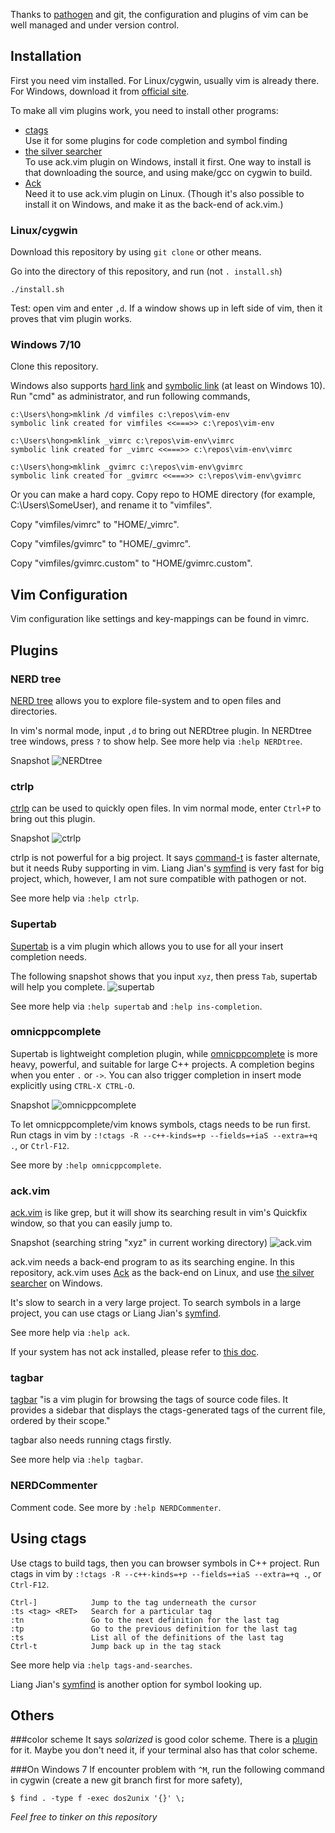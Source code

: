 Thanks to [pathogen][1] and git, the configuration and plugins of vim can be well
managed and under version control.

## Installation
First you need vim installed. For Linux/cygwin, usually vim is already there.
For Windows, download it from [official site][3].

To make all vim plugins work, you need to install other programs:      
- [ctags][2]     
Use it for some plugins for code completion and symbol finding     
- [the silver searcher][11]      
To use ack.vim plugin on Windows, install it first. One way to install is that
downloading the source, and using make/gcc on cygwin to build.      
- [Ack][12]      
Need it to use ack.vim plugin on Linux. (Though it's also possible to install
it on Windows, and make it as the back-end of ack.vim.)

### Linux/cygwin
Download this repository by using `git clone` or other means. 

Go into the directory of this repository, and run (not `. install.sh`)

	./install.sh
	
Test: open vim and enter `,d`. If a window shows up in left side of vim, 
then it proves that vim plugin works.

### Windows 7/10 
Clone this repository. 

Windows also supports [hard link](https://msdn.microsoft.com/en-us/library/windows/desktop/aa365006(v=vs.85).aspx)
and [symbolic link](https://msdn.microsoft.com/en-us/library/windows/desktop/aa363878(v=vs.85).aspx) (at least on Windows 10).
Run "cmd" as administrator, and run following commands,

    c:\Users\hong>mklink /d vimfiles c:\repos\vim-env
    symbolic link created for vimfiles <<===>> c:\repos\vim-env
    
    c:\Users\hong>mklink _vimrc c:\repos\vim-env\vimrc
    symbolic link created for _vimrc <<===>> c:\repos\vim-env\vimrc
    
    c:\Users\hong>mklink _gvimrc c:\repos\vim-env\gvimrc
    symbolic link created for _gvimrc <<===>> c:\repos\vim-env\gvimrc

Or you can make a hard copy. Copy repo to HOME directory (for example, 
C:\Users\SomeUser), and rename it to "vimfiles".

Copy "vimfiles/vimrc" to "HOME/_vimrc".

Copy "vimfiles/gvimrc" to "HOME/_gvimrc".

Copy "vimfiles/gvimrc.custom" to "HOME/gvimrc.custom".

## Vim Configuration
Vim configuration like settings and key-mappings can be found in vimrc.

## Plugins

### NERD tree
[NERD tree][4] allows you to explore file-system and to open files and 
directories. 

In vim's normal mode, input `,d` to bring out NERDtree plugin. In NERDtree tree
windows, press `?` to show help. See more help via `:help NERDtree`.

Snapshot
![NERDtree][101]

### ctrlp
[ctrlp][6] can be used to quickly open files. In vim normal mode, enter `Ctrl+P`
to bring out this plugin.

Snapshot
![ctrlp][103]

ctrlp is not powerful for a big project. It says [command-t][7] is faster 
alternate, but it needs Ruby supporting in vim. Liang Jian's [symfind][8] is very
fast for big project, which, however, I am not sure compatible with pathogen
or not.

See more help via `:help ctrlp`.

### Supertab
[Supertab][5] is a vim plugin which allows you to use <Tab> for all your 
insert completion needs.

The following snapshot shows that you input `xyz`, then press `Tab`, supertab 
will help you complete.
![supertab][102]

See more help via `:help supertab` and `:help ins-completion`. 

### omnicppcomplete
Supertab is lightweight completion plugin, while [omnicppcomplete][13] is more
heavy, powerful, and suitable for large C++ projects. A completion begins when 
you enter `.` or `->`. You can also trigger completion in insert mode 
explicitly using `CTRL-X CTRL-O`.

Snapshot
![omnicppcomplete][106] 
 
To let omnicppcomplete/vim knows symbols, ctags needs to be run first. 
Run ctags in vim by `:!ctags -R --c++-kinds=+p --fields=+iaS --extra=+q .`, or
`Ctrl-F12`. 

See more by `:help omnicppcomplete`.

### ack.vim
[ack.vim][9] is like grep, but it will show its searching result in vim's Quickfix
window, so that you can easily jump to.

Snapshot (searching string "xyz" in current working directory)
![ack.vim][105]

ack.vim needs a back-end program to as its searching engine. In this repository,
ack.vim uses [Ack][12] as the back-end on Linux, and use [the silver searcher][11]
on Windows.

It's slow to search in a very large project. To search symbols in a large project,
you can use ctags or Liang Jian's [symfind][8].

See more help via `:help ack`.

If your system has not ack installed, please refer to [this doc](http://beyondgrep.com/install/).

### tagbar
[tagbar][14] "is a vim plugin for browsing the tags of source code files. It
provides a sidebar that displays the ctags-generated tags of the current file,
ordered by their scope."

tagbar also needs running ctags firstly.

See more help via `:help tagbar`.

### NERDCommenter
Comment code. See more by `:help NERDCommenter`.

## Using ctags
Use ctags to build tags, then you can browser symbols in C++ project.
Run ctags in vim by `:!ctags -R --c++-kinds=+p --fields=+iaS --extra=+q .`,
or `Ctrl-F12`.
 
	Ctrl-]            Jump to the tag underneath the cursor
	:ts <tag> <RET>   Search for a particular tag
	:tn               Go to the next definition for the last tag
	:tp               Go to the previous definition for the last tag
	:ts               List all of the definitions of the last tag
	Ctrl-t            Jump back up in the tag stack

See more help via `:help tags-and-searches`.

Liang Jian's [symfind][8] is another option for symbol looking up.


## Others

###color scheme
It says *solarized* is good color scheme. There is a [plugin][15] for it.
Maybe you don't need it, if your terminal also has that color scheme.

###On Windows 7
If encounter problem with `^M`, run the following command in cygwin
(create a new git branch first for more safety),

	$ find . -type f -exec dos2unix '{}' \;


*Feel free to tinker on this repository*



[id]: http://example.com/  "Optional Title Here"
[1]: https://github.com/tpope/vim-pathogen "pathogen"
[2]: http://ctags.sourceforge.net/ "ctags"
[3]: http://www.vim.org/download.php "vim download"
[4]: https://github.com/scrooloose/nerdtree "nerdtree"
[5]: https://github.com/ervandew/supertab "supertab"
[6]: https://github.com/kien/ctrlp.vim "ctrlp"
[7]: https://github.com/wincent/Command-T "command-t"
[8]: http://www.vim.org/scripts/script.php?script_id=4637 "symfind"
[9]: https://github.com/mileszs/ack.vim "ack vim"
[10]: https://github.com/rking/ag.vim "ag vim"
[11]: https://github.com/ggreer/the_silver_searcher "The Silver Searcher"
[12]: http://beyondgrep.com/install/ "ack"
[13]: https://github.com/vim-scripts/OmniCppComplete "OmniCppComplete"
[14]: https://github.com/majutsushi/tagbar "tagbar"
[15]: https://github.com/altercation/vim-colors-solarized "vim-colors-solarized"

[101]: images/snap-nerdtree.PNG  "snapshot nerdtree"
[102]: images/snap-supertab.PNG  "snapshot supertab"
[103]: images/snap-ctrlp.PNG  "snapshot ctrlp"
[105]: images/snap-ack.PNG  "snapshot ack.vim"
[106]: images/snap-omnicppcomplete.PNG  "snapshot omnicppcomplete"
